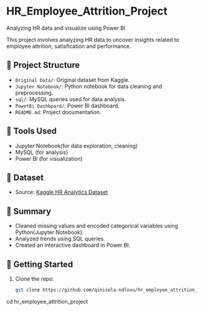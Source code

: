 # HR_Employee_Attrition_Project
Analyzing HR data and visualize using Power BI

This project involves analyzing HR data to uncover insights related to employee attrition, satisfication and performance.

## 📂 Project Structure
- `Original Data/`: Original dataset from Kaggle.
- `Jupyter Notebook/`: Python notebook for data cleaning and preprocessing.
- `sql/`: MySQL queries used for data analysis.
- `PowetBi Dashbpard/`: Power BI dashboard.
- `README.md`: Project documentation.

## 🔧 Tools Used
- Jupyter Notebook(for data exploration, cleaning)
- MySQL (for analysis)
- Power BI (for visualization)

## 🔗 Dataset
- Source: [Kaggle HR Analytics Dataset](https://www.kaggle.com/datasets/pavansubhasht/ibm-hr-analytics-attrition-dataset)

## 📝 Summary
- Cleaned missing values and encoded categorical variables using Python(Jupyter Notebook).
- Analyzed trends using SQL queries.
- Created an interactive dashboard in Power BI.

## 🚀 Getting Started
1. Clone the repo:
   ```bash
   git clone https://github.com/qinisela-ndlovu/hr_employee_attrition_project.git
cd hr_employee_attrition_project

